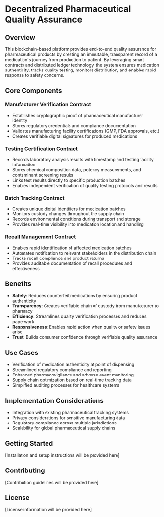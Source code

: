 # Decentralized Pharmaceutical Quality Assurance

## Overview

This blockchain-based platform provides end-to-end quality assurance for pharmaceutical products by creating an immutable, transparent record of a medication's journey from production to patient. By leveraging smart contracts and distributed ledger technology, the system ensures medication authenticity, tracks quality testing, monitors distribution, and enables rapid response to safety concerns.

## Core Components

### Manufacturer Verification Contract
- Establishes cryptographic proof of pharmaceutical manufacturer identity
- Stores regulatory credentials and compliance documentation
- Validates manufacturing facility certifications (GMP, FDA approvals, etc.)
- Creates verifiable digital signatures for produced medications

### Testing Certification Contract
- Records laboratory analysis results with timestamp and testing facility information
- Stores chemical composition data, potency measurements, and contaminant screening results
- Links test results directly to specific production batches
- Enables independent verification of quality testing protocols and results

### Batch Tracking Contract
- Creates unique digital identifiers for medication batches
- Monitors custody changes throughout the supply chain
- Records environmental conditions during transport and storage
- Provides real-time visibility into medication location and handling

### Recall Management Contract
- Enables rapid identification of affected medication batches
- Automates notification to relevant stakeholders in the distribution chain
- Tracks recall compliance and product returns
- Provides auditable documentation of recall procedures and effectiveness

## Benefits

- **Safety**: Reduces counterfeit medications by ensuring product authenticity
- **Transparency**: Creates verifiable chain of custody from manufacturer to pharmacy
- **Efficiency**: Streamlines quality verification processes and reduces paperwork
- **Responsiveness**: Enables rapid action when quality or safety issues arise
- **Trust**: Builds consumer confidence through verifiable quality assurance

## Use Cases

- Verification of medication authenticity at point of dispensing
- Streamlined regulatory compliance and reporting
- Enhanced pharmacovigilance and adverse event monitoring
- Supply chain optimization based on real-time tracking data
- Simplified auditing processes for healthcare systems

## Implementation Considerations

- Integration with existing pharmaceutical tracking systems
- Privacy considerations for sensitive manufacturing data
- Regulatory compliance across multiple jurisdictions
- Scalability for global pharmaceutical supply chains

## Getting Started

[Installation and setup instructions will be provided here]

## Contributing

[Contribution guidelines will be provided here]

## License

[License information will be provided here]
